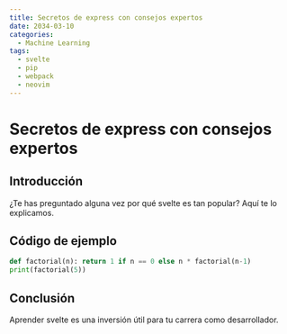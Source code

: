 ```yaml
---
title: Secretos de express con consejos expertos
date: 2034-03-10
categories:
  - Machine Learning
tags:
  - svelte
  - pip
  - webpack
  - neovim
---
```


# Secretos de express con consejos expertos

## Introducción

¿Te has preguntado alguna vez por qué svelte es tan popular? Aquí te lo explicamos.

## Código de ejemplo

```python
def factorial(n): return 1 if n == 0 else n * factorial(n-1)
print(factorial(5))
```

## Conclusión

Aprender svelte es una inversión útil para tu carrera como desarrollador.